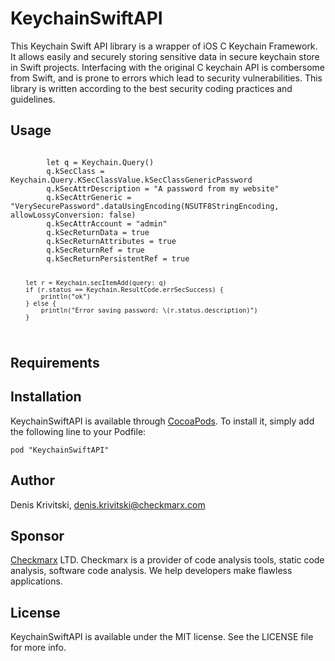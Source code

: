 # KeychainSwiftAPI

This Keychain Swift API library is a wrapper of iOS C Keychain Framework.
It allows easily and securely storing sensitive data in secure keychain store
in Swift projects. Interfacing with the original C keychain API is combersome from
Swift, and is prone to errors which lead to security vulnerabilities. This
library is written according to the best security coding practices and guidelines.

## Usage
<code>
		let q = Keychain.Query()
        q.kSecClass = Keychain.Query.KSecClassValue.kSecClassGenericPassword
        q.kSecAttrDescription = "A password from my website"
        q.kSecAttrGeneric = "VerySecurePassword".dataUsingEncoding(NSUTF8StringEncoding, allowLossyConversion: false)
        q.kSecAttrAccount = "admin"
        q.kSecReturnData = true
        q.kSecReturnAttributes = true
        q.kSecReturnRef = true
        q.kSecReturnPersistentRef = true

        let r = Keychain.secItemAdd(query: q)
        if (r.status == Keychain.ResultCode.errSecSuccess) {
            println("ok")
        } else {
            println("Error saving password: \(r.status.description)")
        }
</code>

## Requirements

## Installation

KeychainSwiftAPI is available through [CocoaPods](http://cocoapods.org). To install
it, simply add the following line to your Podfile:

    pod "KeychainSwiftAPI"

## Author

Denis Krivitski, denis.krivitski@checkmarx.com


## Sponsor

[Checkmarx](http://www.checkmarx.com) LTD. Checkmarx is a provider of code analysis tools, 
static code analysis, software code analysis. We help developers make flawless applications.

## License

KeychainSwiftAPI is available under the MIT license. See the LICENSE file for more info.

